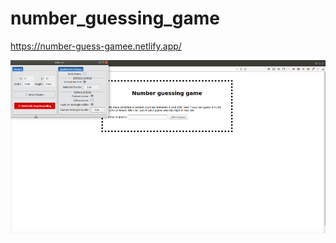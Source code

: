 # number_guessing_game
https://number-guess-gamee.netlify.app/


<img src="./demo/demo.gif" title="project preview gif" >